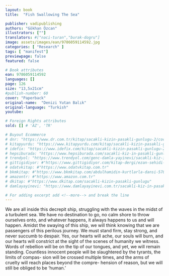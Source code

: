 ```yaml
---
layout: book
title:  "Fish Swallowing The Sea"

publisher: vadipublishing
authors: "Gökhan Özcan"
illustrators: [""]
translators: #["naci-turan","burak-dogru"]
image: assets/images/ean/9786059114592.jpg
categories: [ "Research" ]
tags: [ "manifest"]
previewpage: false
featured: false

# Book attributes
ean: 9786059114592
languages: []
page: 126
size: "13,5x21cm"
#publish-number: 60
cover: "Paperback"
original-name:  "Denizi Yutan Balık"
original-language: "Turkish"
youtube:

# Foreign Rights attributes
sold: [] # 'AZ', 'TR'

# Buyout Ecommerce
# dnr: "https://www.dr.com.tr/kitap/sacakli-kizin-pasakli-gunlugu-2/cocuk-ve-genclik/genclik-10-yas/roman-oyku/urunno=0001893059001"
# kitapyurdu: "https://www.kitapyurdu.com/kitap/sacakli-kizin-pasakli-gunlugu-2-/560122.html&filter_name=Sa%C3%A7akl%C4%B1+K%C4%B1z%27%C4%B1n+Pasakl%C4%B1+G%C3%BCnl%C3%BC%C4%9F%C3%BC+2"
# idefix: "https://www.idefix.com/kitap/sacakli-kizin-pasakli-gunlugu-2/cocuk-ve-genclik/genclik-10-yas/roman-oyku/urunno=0001893059001"
# hepsiburada: "https://www.hepsiburada.com/sacakli-kiz-in-pasakli-gunlugu-2-damla-yayinevi-p-HBV000012ER86"
# trendyol: "https://www.trendyol.com/genc-damla-yayinevi/sacakli-kiz-in-pasakli-gunlugu-2-p-54825777"
# gittigidiyor: #"https://www.gittigidiyor.com/kitap-dergi/ezan-sehidi-adnan-menderes_pdp_732728793"
# odatvkitap: #"https://www.odatvkitap.com.tr"
# bkmkitap: #"https://www.bkmkitap.com/abdulhamidin-kurtlarla-dansi-578226"
# amazontr: #"https://www.amazon.com.tr"
# dkitap: #"https://www.dkitap.com/sacakli-kizin-pasakli-gunlugu"
# damlayayinevi: "https://www.damlayayinevi.com.tr/sacakli-kiz-in-pasakli-gunlugu-2-bu-iste-bi-terslik-var"

# For adding excerpt add <!--more--> and break the line
---
```

We are all inside this decrepit ship, struggling
with the waves in the midst of a turbulent sea.
We have no destination to go, no calm shore to
throw ourselves onto, and whatever happens, it
always happens to us and will happen. Amidst the
swaying of this ship, we will think knowing that
we are passengers of this perilous journey. We
must stand firm, stay strong, and never succumb
to despair. Yes, our hearts will ache, our souls will
burn, and our hearts will constrict at the sight of the
scenes of humanity we witness. Words of rebellion
will be on the tip of our tongues, and yet, we will
remain standing. Countless innocent people will
be slaughtered by the tyrants, the limits of compas-
sion will be crossed multiple times, and the arms
of cruelty will reach places beyond the compre-
hension of reason, but we will still be obliged to be
‘human.’
<!--more--> 

